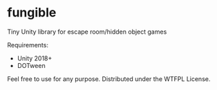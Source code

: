 # fungible
Tiny Unity library for escape room/hidden object games

Requirements:
* Unity 2018+
* DOTween

Feel free to use for any purpose.
Distributed under the WTFPL License.
